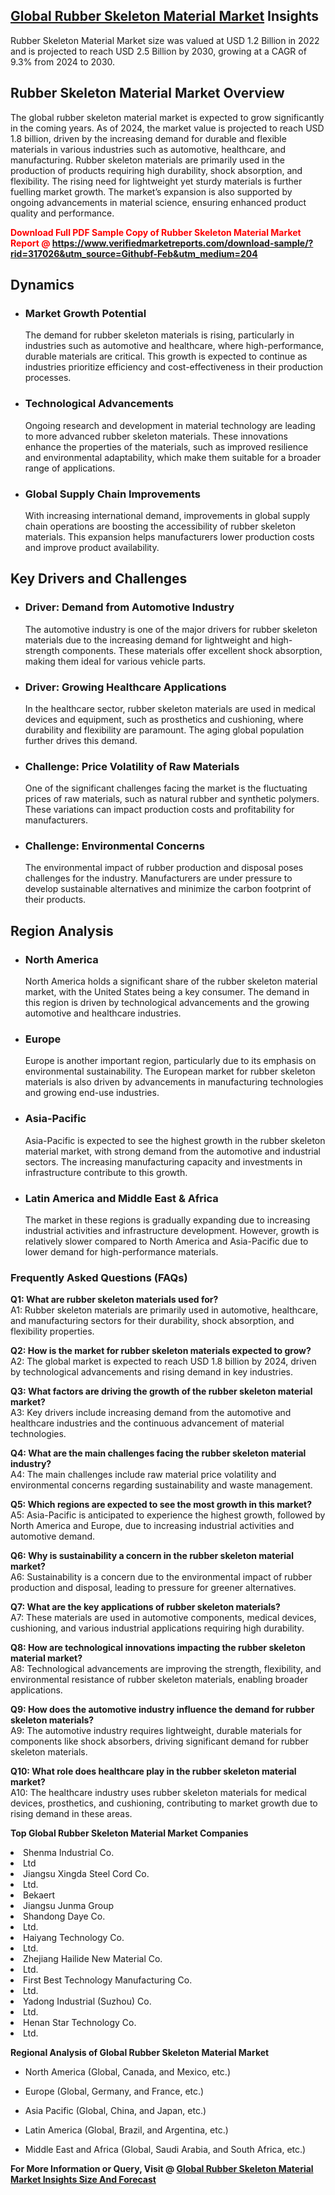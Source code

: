<h2><a href="https://www.verifiedmarketreports.com/download-sample/?rid=317026&amp;utm_source=Githubf&amp;utm_medium=204" target="_blank">Global Rubber Skeleton Material Market</a> Insights</h2><p>Rubber Skeleton Material Market size was valued at USD 1.2 Billion in 2022 and is projected to reach USD 2.5 Billion by 2030, growing at a CAGR of 9.3% from 2024 to 2030.</p><p> <h2>Rubber Skeleton Material Market Overview</h2> <p>The global rubber skeleton material market is expected to grow significantly in the coming years. As of 2024, the market value is projected to reach USD 1.8 billion, driven by the increasing demand for durable and flexible materials in various industries such as automotive, healthcare, and manufacturing. Rubber skeleton materials are primarily used in the production of products requiring high durability, shock absorption, and flexibility. The rising need for lightweight yet sturdy materials is further fuelling market growth. The market’s expansion is also supported by ongoing advancements in material science, ensuring enhanced product quality and performance.</p> <p><b><p><span class=""><span style="color: #ff0000;"><strong>Download Full PDF Sample Copy of Rubber Skeleton Material Market Report</strong> @ </span><a href="https://www.verifiedmarketreports.com/download-sample/?rid=317026&amp;utm_source=Githubf-Feb&amp;utm_medium=204" target="_blank">https://www.verifiedmarketreports.com/download-sample/?rid=317026&amp;utm_source=Githubf-Feb&amp;utm_medium=204</a></span></p></b></p> <h2>Dynamics</h2> <ul> <li><h3>Market Growth Potential</h3><p>The demand for rubber skeleton materials is rising, particularly in industries such as automotive and healthcare, where high-performance, durable materials are critical. This growth is expected to continue as industries prioritize efficiency and cost-effectiveness in their production processes.</p></li> <li><h3>Technological Advancements</h3><p>Ongoing research and development in material technology are leading to more advanced rubber skeleton materials. These innovations enhance the properties of the materials, such as improved resilience and environmental adaptability, which make them suitable for a broader range of applications.</p></li> <li><h3>Global Supply Chain Improvements</h3><p>With increasing international demand, improvements in global supply chain operations are boosting the accessibility of rubber skeleton materials. This expansion helps manufacturers lower production costs and improve product availability.</p></li> </ul> <h2>Key Drivers and Challenges</h2> <ul> <li><h3>Driver: Demand from Automotive Industry</h3><p>The automotive industry is one of the major drivers for rubber skeleton materials due to the increasing demand for lightweight and high-strength components. These materials offer excellent shock absorption, making them ideal for various vehicle parts.</p></li> <li><h3>Driver: Growing Healthcare Applications</h3><p>In the healthcare sector, rubber skeleton materials are used in medical devices and equipment, such as prosthetics and cushioning, where durability and flexibility are paramount. The aging global population further drives this demand.</p></li> <li><h3>Challenge: Price Volatility of Raw Materials</h3><p>One of the significant challenges facing the market is the fluctuating prices of raw materials, such as natural rubber and synthetic polymers. These variations can impact production costs and profitability for manufacturers.</p></li> <li><h3>Challenge: Environmental Concerns</h3><p>The environmental impact of rubber production and disposal poses challenges for the industry. Manufacturers are under pressure to develop sustainable alternatives and minimize the carbon footprint of their products.</p></li> </ul> <h2>Region Analysis</h2> <ul> <li><h3>North America</h3><p>North America holds a significant share of the rubber skeleton material market, with the United States being a key consumer. The demand in this region is driven by technological advancements and the growing automotive and healthcare industries.</p></li> <li><h3>Europe</h3><p>Europe is another important region, particularly due to its emphasis on environmental sustainability. The European market for rubber skeleton materials is also driven by advancements in manufacturing technologies and growing end-use industries.</p></li> <li><h3>Asia-Pacific</h3><p>Asia-Pacific is expected to see the highest growth in the rubber skeleton material market, with strong demand from the automotive and industrial sectors. The increasing manufacturing capacity and investments in infrastructure contribute to this growth.</p></li> <li><h3>Latin America and Middle East & Africa</h3><p>The market in these regions is gradually expanding due to increasing industrial activities and infrastructure development. However, growth is relatively slower compared to North America and Asia-Pacific due to lower demand for high-performance materials.</p></li> </ul> <h3>Frequently Asked Questions (FAQs)</h3> <p><b>Q1: What are rubber skeleton materials used for?</b><br>A1: Rubber skeleton materials are primarily used in automotive, healthcare, and manufacturing sectors for their durability, shock absorption, and flexibility properties.</p> <p><b>Q2: How is the market for rubber skeleton materials expected to grow?</b><br>A2: The global market is expected to reach USD 1.8 billion by 2024, driven by technological advancements and rising demand in key industries.</p> <p><b>Q3: What factors are driving the growth of the rubber skeleton material market?</b><br>A3: Key drivers include increasing demand from the automotive and healthcare industries and the continuous advancement of material technologies.</p> <p><b>Q4: What are the main challenges facing the rubber skeleton material industry?</b><br>A4: The main challenges include raw material price volatility and environmental concerns regarding sustainability and waste management.</p> <p><b>Q5: Which regions are expected to see the most growth in this market?</b><br>A5: Asia-Pacific is anticipated to experience the highest growth, followed by North America and Europe, due to increasing industrial activities and automotive demand.</p> <p><b>Q6: Why is sustainability a concern in the rubber skeleton material market?</b><br>A6: Sustainability is a concern due to the environmental impact of rubber production and disposal, leading to pressure for greener alternatives.</p> <p><b>Q7: What are the key applications of rubber skeleton materials?</b><br>A7: These materials are used in automotive components, medical devices, cushioning, and various industrial applications requiring high durability.</p> <p><b>Q8: How are technological innovations impacting the rubber skeleton material market?</b><br>A8: Technological advancements are improving the strength, flexibility, and environmental resistance of rubber skeleton materials, enabling broader applications.</p> <p><b>Q9: How does the automotive industry influence the demand for rubber skeleton materials?</b><br>A9: The automotive industry requires lightweight, durable materials for components like shock absorbers, driving significant demand for rubber skeleton materials.</p> <p><b>Q10: What role does healthcare play in the rubber skeleton material market?</b><br>A10: The healthcare industry uses rubber skeleton materials for medical devices, prosthetics, and cushioning, contributing to market growth due to rising demand in these areas.</p> </p><p><strong>Top Global Rubber Skeleton Material Market Companies</strong></p><div data-test-id=""><p><li>Shenma Industrial Co.</li><li> Ltd</li><li> Jiangsu Xingda Steel Cord Co.</li><li> Ltd.</li><li> Bekaert</li><li> Jiangsu Junma Group</li><li> Shandong Daye Co.</li><li> Ltd.</li><li> Haiyang Technology Co.</li><li> Ltd.</li><li> Zhejiang Hailide New Material Co.</li><li> Ltd.</li><li> First Best Technology Manufacturing Co.</li><li> Ltd.</li><li> Yadong Industrial (Suzhou) Co.</li><li> Ltd.</li><li> Henan Star Technology Co.</li><li> Ltd.</li></p><div><strong>Regional Analysis of&nbsp;Global Rubber Skeleton Material Market</strong></div><ul><li dir="ltr"><p dir="ltr">North America&nbsp;(Global, Canada, and Mexico, etc.)</p></li><li dir="ltr"><p dir="ltr">Europe (Global, Germany, and France, etc.)</p></li><li dir="ltr"><p dir="ltr">Asia Pacific&nbsp;(Global, China, and Japan, etc.)</p></li><li dir="ltr"><p dir="ltr">Latin America&nbsp;(Global, Brazil, and Argentina, etc.)</p></li><li dir="ltr">Middle East and Africa&nbsp;(Global, Saudi Arabia, and South Africa, etc.)</li></ul><p><strong>For More Information or Query, Visit @&nbsp;</strong><strong><a href="https://www.verifiedmarketreports.com/product/rubber-skeleton-material-market/?utm_source=Githubf&amp;utm_medium=204" target="_blank">Global Rubber Skeleton Material Market Insights Size And Forecast</a></strong></p></div>
